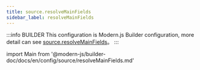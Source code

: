 ```yaml
---
title: source.resolveMainFields
sidebar_label: resolveMainFields
---
```


:::info BUILDER
This configuration is Modern.js Builder configuration, more detail can see [source.resolveMainFields](https://modernjs.dev/builder/en/api/config-source.html#source-resolvemainfields)。
:::

import Main from '@modern-js/builder-doc/docs/en/config/source/resolveMainFields.md'

<Main />
